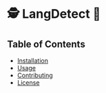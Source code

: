 # 🕵️ LangDetect 🥸

## Table of Contents
- [Installation](#installation)
- [Usage](#usage)
- [Contributing](#contributing)
- [License](#license)

